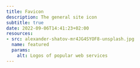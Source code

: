 ```yaml
---
title: Favicon
description: The general site icon
subtitle: true
date: 2022-09-06T14:41:23+02:00
resources:
- src: alexander-shatov-mr4JG4SYOF8-unsplash.jpg
  name: featured
  params: 
    alt: Logos of popular web services
---
```


